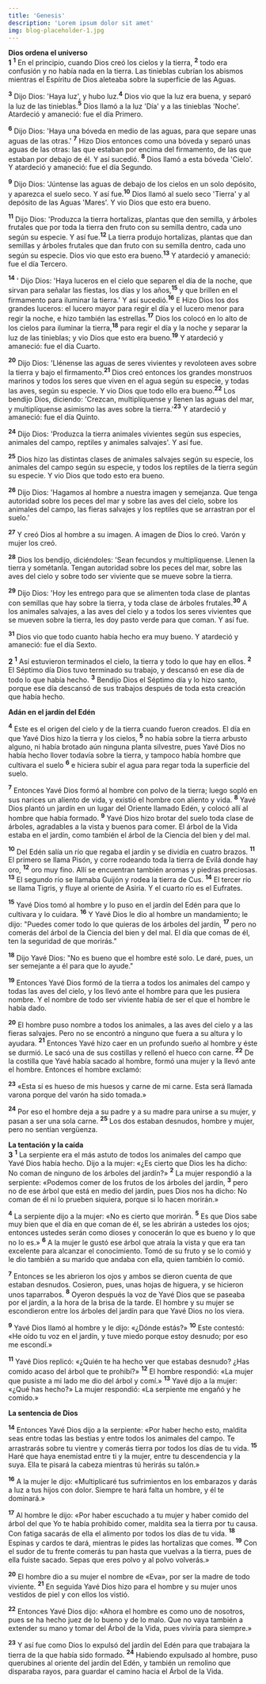 ```yaml
---
title: 'Genesis'
description: 'Lorem ipsum dolor sit amet'
img: blog-placeholder-1.jpg
---
```


**Dios ordena el universo**  
**1** **<sup>1</sup>** En el principio, cuando Dios creó los cielos y la tierra, **<sup>2</sup>** 
todo era confusión y no había nada en la tierra. Las tinieblas cubrían los abismos mientras el Espíritu de Dios aleteaba sobre la superficie de las Aguas.  

**<sup>3</sup>** Dijo Dios: 'Haya luz', y hubo luz.**<sup>4</sup>** Dios vio que la luz era buena, y separó la luz de las tinieblas.**<sup>5</sup>** Dios llamó a la luz 'Día' y a las tinieblas 'Noche'. Atardeció y amaneció: fue el día Primero.  

**<sup>6</sup>** Dijo Dios: 'Haya una bóveda en medio de las aguas, para que separe unas aguas de las otras.' **<sup>7</sup>** Hizo Dios entonces como una bóveda y separó unas aguas de las otras: las que estaban por encima del firmamento, de las que estaban por debajo de él. Y así sucedió. **<sup>8</sup>** Dios llamó a esta bóveda 'Cielo'. Y atardeció y amaneció: fue el día Segundo.  

**<sup>9</sup>** Dijo Dios: 'Júntense las aguas de debajo de los cielos en un solo depósito, y aparezca el suelo seco. Y así fue.**<sup>10</sup>** Dios llamó al suelo seco 'Tierra' y al depósito de las Aguas 'Mares'. Y vio Dios que esto era bueno.  

**<sup>11</sup>** Dijo Dios: 'Produzca la tierra hortalizas, plantas que den semilla, y árboles frutales que por toda la tierra den fruto con su semilla dentro, cada uno según su especie. Y así fue.**<sup>12</sup>** La tierra produjo hortalizas, plantas que dan semillas y árboles frutales que dan fruto con su semilla dentro, cada uno según su especie. Dios vio que esto era bueno.**<sup>13</sup>** Y atardeció y amaneció: fue el día Tercero.  

**<sup>14</sup>** ' Dijo Dios: 'Haya luceros en el cielo que separen el día de la noche, que sirvan para señalar las fiestas, los días y los años,**<sup>15</sup>** y que brillen en el firmamento para iluminar la tierra.' Y así sucedió.**<sup>16</sup>** E Hizo Dios los dos grandes luceros: el lucero mayor para regir el día y el lucero menor para regir la noche, e hizo también las estrellas.**<sup>17</sup>** Dios los colocó en lo alto de los cielos para iluminar la tierra,**<sup>18</sup>** para regir el día y la noche y separar la luz de las tinieblas; y vio Dios que esto era bueno.**<sup>19</sup>** Y atardeció y amaneció: fue el día Cuarto.  

**<sup>20</sup>** Dijo Dios: 'Llénense las aguas de seres vivientes y revoloteen aves sobre la tierra y bajo el firmamento.**<sup>21</sup>** Dios creó entonces los grandes monstruos marinos y todos los seres que viven en el agua según su especie, y todas las aves, según su especie. Y vio Dios que todo ello era bueno.**<sup>22</sup>** Los bendijo Dios, diciendo: 'Crezcan, multiplíquense y llenen las aguas del mar, y multiplíquense asimismo las aves sobre la tierra.'**<sup>23</sup>** Y atardeció y amaneció: fue el día Quinto.  

**<sup>24</sup>** Dijo Dios: 'Produzca la tierra animales vivientes según sus especies, animales del campo, reptiles y animales salvajes'. Y así fue.  

**<sup>25</sup>** Dios hizo las distintas clases de animales salvajes según su especie, los animales del campo según su especie, y todos los reptiles de la tierra según su especie. Y vio Dios que todo esto era bueno.  

**<sup>26</sup>** Dijo Dios: 'Hagamos al hombre a nuestra imagen y semejanza. Que tenga autoridad sobre los peces del mar y sobre las aves del cielo, sobre los animales del campo, las fieras salvajes y los reptiles que se arrastran por el suelo.'  

**<sup>27</sup>** Y creó Dios al hombre a su imagen. A imagen de Dios lo creó. Varón y mujer los creó.  

**<sup>28</sup>** Dios los bendijo, diciéndoles: 'Sean fecundos y multiplíquense. Llenen la tierra y sométanla. Tengan autoridad sobre los peces del mar, sobre las aves del cielo y sobre todo ser viviente que se mueve sobre la tierra.  

**<sup>29</sup>** Dijo Dios: 'Hoy les entrego para que se alimenten toda clase de plantas con semillas que hay sobre la tierra, y toda clase de árboles frutales.**<sup>30</sup>** A los animales salvajes, a las aves del cielo y a todos los seres vivientes que se mueven sobre la tierra, les doy pasto verde para que coman. Y así fue.  

**<sup>31</sup>** Dios vio que todo cuanto había hecho era muy bueno. Y atardeció y amaneció: fue el día Sexto.  

**2** **<sup>1</sup>** Así estuvieron terminados el cielo, la tierra y todo lo que hay en ellos. **<sup>2</sup>** El Séptimo día Dios tuvo terminado su trabajo, y descansó en ese día de todo lo que había hecho. **<sup>3</sup>** Bendijo Dios el Séptimo día y lo hizo santo, porque ese día descansó de sus trabajos después de toda esta creación que había hecho.

**Adán en el jardín del Edén**

**<sup>4</sup>** Este es el origen del cielo y de la tierra cuando fueron creados. El día en que Yavé Dios hizo la tierra y los cielos, **<sup>5</sup>** no había sobre la tierra arbusto alguno, ni había brotado aún ninguna planta silvestre, pues Yavé Dios no había hecho llover todavía sobre la tierra, y tampoco había hombre que cultivara el suelo **<sup>6</sup>** e hiciera subir el agua para regar toda la superficie del suelo.

**<sup>7</sup>** Entonces Yavé Dios formó al hombre con polvo de la tierra; luego sopló en sus narices un aliento de vida, y existió el hombre con aliento y vida. **<sup>8</sup>** Yavé Dios plantó un jardín en un lugar del Oriente llamado Edén, y colocó allí al hombre que había formado. **<sup>9</sup>** Yavé Dios hizo brotar del suelo toda clase de árboles, agradables a la vista y buenos para comer. El árbol de la Vida estaba en el jardín, como también el árbol de la Ciencia del bien y del mal.

**<sup>10</sup>** Del Edén salía un río que regaba el jardín y se dividía en cuatro brazos. **<sup>11</sup>** El primero se llama Pisón, y corre rodeando toda la tierra de Evilá donde hay oro, **<sup>12</sup>** oro muy fino. Allí se encuentran también aromas y piedras preciosas. **<sup>13</sup>** El segundo río se llamaba Guijón y rodea la tierra de Cus. **<sup>14</sup>** El tercer río se llama Tigris, y fluye al oriente de Asiria. Y el cuarto río es el Eufrates.

**<sup>15</sup>** Yavé Dios tomó al hombre y lo puso en el jardín del Edén para que lo cultivara y lo cuidara. **<sup>16</sup>** Y Yavé Dios le dio al hombre un mandamiento; le dijo: "Puedes comer todo lo que quieras de los árboles del jardín, **<sup>17</sup>** pero no comerás del árbol de la Ciencia del bien y del mal. El día que comas de él, ten la seguridad de que morirás."

**<sup>18</sup>** Dijo Yavé Dios: "No es bueno que el hombre esté solo. Le daré, pues, un ser semejante a él para que lo ayude."

**<sup>19</sup>** Entonces Yavé Dios formó de la tierra a todos los animales del campo y todas las aves del cielo, y los llevó ante el hombre para que les pusiera nombre. Y el nombre de todo ser viviente había de ser el que el hombre le había dado.

**<sup>20</sup>** El hombre puso nombre a todos los animales, a las aves del cielo y a las fieras salvajes. Pero no se encontró a ninguno que fuera a su altura y lo ayudara. **<sup>21</sup>** Entonces Yavé hizo caer en un profundo sueño al hombre y éste se durmió. Le sacó una de sus costillas y rellenó el hueco con carne. **<sup>22</sup>** De la costilla que Yavé había sacado al hombre, formó una mujer y la llevó ante el hombre. Entonces el hombre exclamó:

**<sup>23</sup>** «Esta sí es hueso de mis huesos y carne de mi carne. Esta será llamada varona porque del varón ha sido tomada.»

**<sup>24</sup>** Por eso el hombre deja a su padre y a su madre para unirse a su mujer, y pasan a ser una sola carne. **<sup>25</sup>** Los dos estaban desnudos, hombre y mujer, pero no sentían vergüenza.

**La tentación y la caída**  
**3** **<sup>1</sup>** La serpiente era el más astuto de todos los animales del campo que Yavé Dios había hecho. Dijo a la mujer: «¿Es cierto que Dios les ha dicho: No coman de ninguno de los árboles del jardín?» **<sup>2</sup>** La mujer respondió a la serpiente: «Podemos comer de los frutos de los árboles del jardín, **<sup>3</sup>** pero no de ese árbol que está en medio del jardín, pues Dios nos ha dicho: No coman de él ni lo prueben siquiera, porque si lo hacen morirán.»

**<sup>4</sup>** La serpiente dijo a la mujer: «No es cierto que morirán. **<sup>5</sup>** Es que Dios sabe muy bien que el día en que coman de él, se les abrirán a ustedes los ojos; entonces ustedes serán como dioses y conocerán lo que es bueno y lo que no lo es.» **<sup>6</sup>** A la mujer le gustó ese árbol que atraía la vista y que era tan excelente para alcanzar el conocimiento. Tomó de su fruto y se lo comió y le dio también a su marido que andaba con ella, quien también lo comió.

**<sup>7</sup>** Entonces se les abrieron los ojos y ambos se dieron cuenta de que estaban desnudos. Cosieron, pues, unas hojas de higuera, y se hicieron unos taparrabos. **<sup>8</sup>** Oyeron después la voz de Yavé Dios que se paseaba por el jardín, a la hora de la brisa de la tarde. El hombre y su mujer se escondieron entre los árboles del jardín para que Yavé Dios no los viera.

**<sup>9</sup>** Yavé Dios llamó al hombre y le dijo: «¿Dónde estás?» **<sup>10</sup>** Este contestó: «He oído tu voz en el jardín, y tuve miedo porque estoy desnudo; por eso me escondí.» 

**<sup>11</sup>** Yavé Dios replicó: «¿Quién te ha hecho ver que estabas desnudo? ¿Has comido acaso del árbol que te prohibí?» **<sup>12</sup>** El hombre respondió: «La mujer que pusiste a mi lado me dio del árbol y comí.» **<sup>13</sup>** Yavé dijo a la mujer: «¿Qué has hecho?» La mujer respondió: «La serpiente me engañó y he comido.»

**La sentencia de Dios**

**<sup>14</sup>** Entonces Yavé Dios dijo a la serpiente: «Por haber hecho esto, maldita seas entre todas las bestias y entre todos los animales del campo. Te arrastrarás sobre tu vientre y comerás tierra por todos los días de tu vida. **<sup>15</sup>** Haré que haya enemistad entre ti y la mujer, entre tu descendencia y la suya. Ella te pisará la cabeza mientras tú herirás su talón.»

**<sup>16</sup>** A la mujer le dijo: «Multiplicaré tus sufrimientos en los embarazos y darás a luz a tus hijos con dolor. Siempre te hará falta un hombre, y él te dominará.»

**<sup>17</sup>** Al hombre le dijo: «Por haber escuchado a tu mujer y haber comido del árbol del que Yo te había prohibido comer, maldita sea la tierra por tu causa. Con fatiga sacarás de ella el alimento por todos los días de tu vida. **<sup>18</sup>** Espinas y cardos te dará, mientras le pides las hortalizas que comes. **<sup>19</sup>** Con el sudor de tu frente comerás tu pan hasta que vuelvas a la tierra, pues de ella fuiste sacado. Sepas que eres polvo y al polvo volverás.»

**<sup>20</sup>** El hombre dio a su mujer el nombre de «Eva», por ser la madre de todo viviente. **<sup>21</sup>** En seguida Yavé Dios hizo para el hombre y su mujer unos vestidos de piel y con ellos los vistió.

**<sup>22</sup>** Entonces Yavé Dios dijo: «Ahora el hombre es como uno de nosotros, pues se ha hecho juez de lo bueno y de lo malo. Que no vaya también a extender su mano y tomar del Árbol de la Vida, pues viviría para siempre.»

**<sup>23</sup>** Y así fue como Dios lo expulsó del jardín del Edén para que trabajara la tierra de la que había sido formado. **<sup>24</sup>** Habiendo expulsado al hombre, puso querubines al oriente del jardín del Edén, y también un remolino que disparaba rayos, para guardar el camino hacia el Árbol de la Vida.

